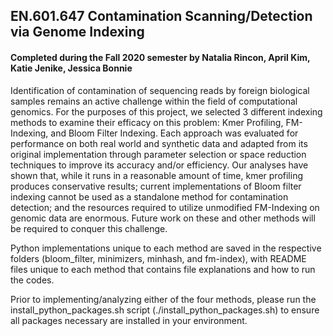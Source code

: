 ## EN.601.647 Contamination Scanning/Detection via Genome Indexing

#### Completed during the Fall 2020 semester by Natalia Rincon, April Kim, Katie Jenike, Jessica Bonnie

Identification of contamination of sequencing reads by foreign biological samples remains an active challenge within the field of computational genomics. For the purposes of this project, we selected 3 different indexing methods to examine their efficacy on this problem: Kmer Profiling, FM-Indexing, and Bloom Filter Indexing. Each approach was evaluated for performance on both real world and synthetic data and adapted from its original implementation through parameter selection or space reduction techniques to improve its accuracy and/or efficiency. Our analyses have shown that, while it runs in a reasonable amount of time, kmer profiling produces conservative results; current implementations of Bloom filter indexing cannot be used as a standalone method for contamination detection; and the resources required to utilize unmodified FM-Indexing on genomic data are enormous. Future work on these and other methods will be required to conquer this challenge.

Python implementations unique to each method are saved in the respective folders (bloom_filter, minimizers, minhash, and fm-index), with README files unique to each method that contains file explanations and how to run the codes. 

Prior to implementing/analyzing either of the four methods, please run the install_python_packages.sh script (./install_python_packages.sh) to ensure all packages necessary are installed in your environment.

